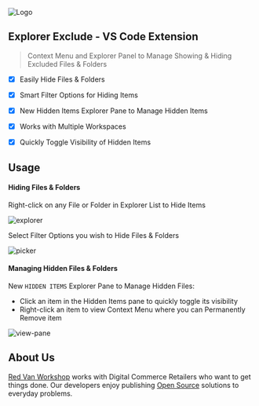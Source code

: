 ![Logo](https://explorer-exclude.s3.amazonaws.com/logo.png?v=1.0.1)

Explorer Exclude - VS Code Extension
---

> Context Menu and Explorer Panel to Manage Showing & Hiding Excluded Files & Folders

- [X] Easily Hide Files & Folders
- [X] Smart Filter Options for Hiding Items
- [X] New Hidden Items Explorer Pane to Manage Hidden Items
- [X] Works with Multiple Workspaces
- [X] Quickly Toggle Visibility of Hidden Items


Usage
---

#### Hiding Files & Folders

Right-click on any File or Folder in Explorer List to Hide Items

![explorer](https://explorer-exclude.s3.amazonaws.com/explorer.gif?v=1.0.1)

Select Filter Options you wish to Hide Files & Folders

![picker](https://explorer-exclude.s3.amazonaws.com/picker.gif?v=1.0.1)

#### Managing Hidden Files & Folders

New `HIDDEN ITEMS` Explorer Pane to Manage Hidden Files:

* Click an item in the Hidden Items pane to quickly toggle its visibility
* Right-click an item to view Context Menu where you can Permanently Remove item

![view-pane](https://explorer-exclude.s3.amazonaws.com/view-pane.gif?v=1.0.1)


About Us
---

[Red Van Workshop](https://redvanworkshop.com/) works with Digital Commerce Retailers who want to get things done.  Our developers enjoy publishing [Open Source](https://github.com/redvanworkshop) solutions to everyday problems.